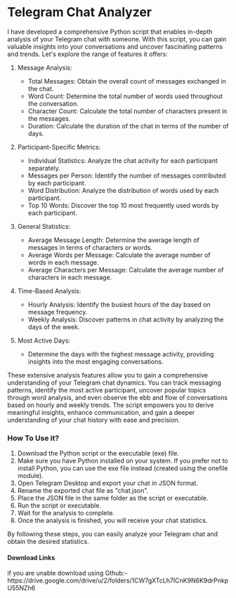 <h1>Telegram Chat Analyzer</h1>

I have developed a comprehensive Python script that enables in-depth analysis of your Telegram chat with someone. With this script, you can gain valuable insights into your conversations and uncover fascinating patterns and trends. Let's explore the range of features it offers:

1. Message Analysis:
   - Total Messages: Obtain the overall count of messages exchanged in the chat.
   - Word Count: Determine the total number of words used throughout the conversation.
   - Character Count: Calculate the total number of characters present in the messages.
   - Duration: Calculate the duration of the chat in terms of the number of days.

2. Participant-Specific Metrics:
   - Individual Statistics: Analyze the chat activity for each participant separately.
   - Messages per Person: Identify the number of messages contributed by each participant.
   - Word Distribution: Analyze the distribution of words used by each participant.
   - Top 10 Words: Discover the top 10 most frequently used words by each participant.
   
3. General Statistics:
   - Average Message Length: Determine the average length of messages in terms of characters or words.
   - Average Words per Message: Calculate the average number of words in each message.
   - Average Characters per Message: Calculate the average number of characters in each message.

4. Time-Based Analysis:
   - Hourly Analysis: Identify the busiest hours of the day based on message frequency.
   - Weekly Analysis: Discover patterns in chat activity by analyzing the days of the week.

5. Most Active Days:
   - Determine the days with the highest message activity, providing insights into the most engaging conversations.

These extensive analysis features allow you to gain a comprehensive understanding of your Telegram chat dynamics. You can track messaging patterns, identify the most active participant, uncover popular topics through word analysis, and even observe the ebb and flow of conversations based on hourly and weekly trends. The script empowers you to derive meaningful insights, enhance communication, and gain a deeper understanding of your chat history with ease and precision.






<h3>How To Use it?</h3>

1. Download the Python script or the executable (exe) file.
2. Make sure you have Python installed on your system. If you prefer not to install Python, you can use the exe file instead (created using the onefile module).
3. Open Telegram Desktop and export your chat in JSON format.
4. Rename the exported chat file as "chat.json".
5. Place the JSON file in the same folder as the script or executable.
6. Run the script or executable.
7. Wait for the analysis to complete.
8. Once the analysis is finished, you will receive your chat statistics.

By following these steps, you can easily analyze your Telegram chat and obtain the desired statistics.


<h4>Download Links</h4>
if you are unable download using Gthub:-
https://drive.google.com/drive/u/2/folders/1CW7gXTcLh7ICnK9N6K9drPnkpU55NZh6
